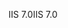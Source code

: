 <span data-ttu-id="c0c23-101">IIS 7.0</span><span class="sxs-lookup"><span data-stu-id="c0c23-101">IIS 7.0</span></span>